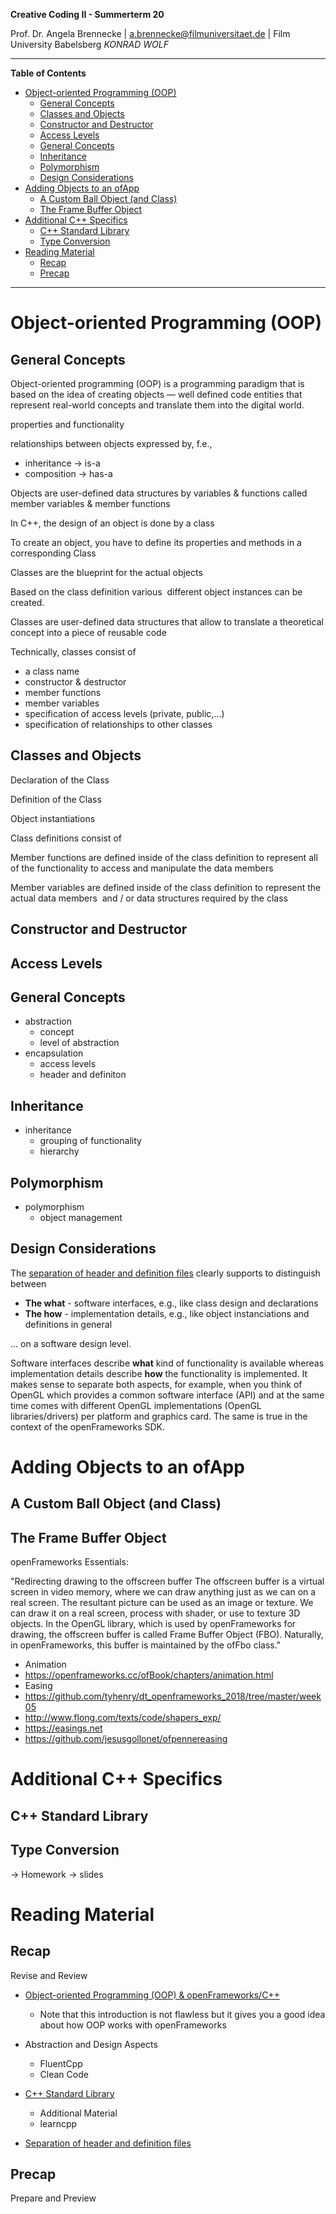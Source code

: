<!-- ---  
title: Creative Coding II
author: Angela Brennecke
affiliation: Film University Babelsberg KONRAD WOLF
date: Summer term 20
---   -->

**Creative Coding II - Summerterm 20**

Prof. Dr. Angela Brennecke | a.brennecke@filmuniversitaet.de | Film University Babelsberg *KONRAD WOLF*

---- 

**Table of Contents**  
- [Object-oriented Programming (OOP)](#object-oriented-programming-oop)
  - [General Concepts](#general-concepts)
  - [Classes and Objects](#classes-and-objects)
  - [Constructor and Destructor](#constructor-and-destructor)
  - [Access Levels](#access-levels)
  - [General Concepts](#general-concepts-1)
  - [Inheritance](#inheritance)
  - [Polymorphism](#polymorphism)
  - [Design Considerations](#design-considerations)
- [Adding Objects to an ofApp](#adding-objects-to-an-ofapp)
  - [A Custom Ball Object (and Class)](#a-custom-ball-object-and-class)
  - [The Frame Buffer Object](#the-frame-buffer-object)
- [Additional C++ Specifics](#additional-c-specifics)
  - [C++ Standard Library](#c-standard-library)
  - [Type Conversion](#type-conversion)
- [Reading Material](#reading-material)
  - [Recap](#recap)
  - [Precap](#precap)

---

# Object-oriented Programming (OOP)

## General Concepts

Object-oriented programming (OOP) is a programming paradigm that is based on the idea of creating objects — well defined code entities that represent real-world concepts and translate them into the digital world.

properties and functionality

relationships between objects expressed by, f.e.,
- inheritance -> is-a
- composition -> has-a



Objects are user-defined data structures by variables & functions called member variables & member functions

In C++, the design of an object is done by a class

To create an object, you have to define its properties and methods in a corresponding Class

Classes are the blueprint for the actual objects

Based on the class definition various  different object instances can be created. 

Classes are user-defined data structures that allow to translate a theoretical concept into a piece of reusable code

Technically, classes consist of 
* a class name
* constructor & destructor
* member functions
* member variables 
* specification of access levels (private, public,…) 
* specification of relationships to other classes


## Classes and Objects
Declaration of the Class

Definition of the Class

Object instantiations




Class definitions consist of 

Member functions are defined inside of the class definition to represent all of the functionality to access and manipulate the data members

Member variables are defined inside of the class definition to represent the actual data members  and / or data structures required by the class

## Constructor and Destructor


## Access Levels


## General Concepts
- abstraction
  - concept
  - level of abstraction
- encapsulation
  - access levels
  - header and definiton

## Inheritance 

- inheritance
  - grouping of functionality
  - hierarchy

## Polymorphism 

- polymorphism
  - object management



## Design Considerations

The [separation of header and definition files](http://www.cppforschool.com/tutorial/separate-header-and-implementation-files.html) clearly supports to distinguish between 

- **The what** - software interfaces, e.g., like class design and declarations  
- **The how** - implementation details, e.g., like object instanciations and definitions in general

... on a software design level. 

Software interfaces describe **what** kind of functionality is available whereas implementation details describe **how** the functionality is implemented. It makes sense to separate both aspects, for example, when you think of OpenGL which provides a common software interface (API) and at the same time comes with different OpenGL implementations (OpenGL libraries/drivers) per platform and graphics card. The same is true in the context of the openFrameworks SDK.


# Adding Objects to an ofApp

## A Custom Ball Object (and Class)


## The Frame Buffer Object

openFrameworks Essentials:

"Redirecting drawing to the offscreen buffer
The offscreen buffer is a virtual screen in video memory, where we can draw anything just as we can on a real screen. The resultant picture can be used as an image or texture. We can draw it on a real screen, process with shader, or use to texture 3D objects.
In the OpenGL library, which is used by openFrameworks for drawing, the offscreen
buffer is called Frame Buffer Object (FBO). Naturally, in openFrameworks, this buffer is maintained by the ofFbo class."

- Animation
- https://openframeworks.cc/ofBook/chapters/animation.html
- Easing 
- https://github.com/tyhenry/dt_openframeworks_2018/tree/master/week05
- http://www.flong.com/texts/code/shapers_exp/
- https://easings.net
- https://github.com/jesusgollonet/ofpennereasing


# Additional C++ Specifics

## C++ Standard Library 

## Type Conversion

-> Homework
-> slides


# Reading Material

## Recap 

Revise and Review

- [Object-oriented Programming (OOP) & openFrameworks/C++](https://openframeworks.cc/ofBook/chapters/OOPs!.html)
  - Note that this introduction is not flawless but it gives you a good idea about how OOP works with openFrameworks
- Abstraction and Design Aspects
  - FluentCpp
  - Clean Code
- [C++ Standard Library](http://www.cppforschool.com/tutorial/libraryfunc.html)
  - Additional Material
  - learncpp

- [Separation of header and definition files](http://www.cppforschool.com/tutorial/separate-header-and-implementation-files.html)

## Precap

Prepare and Preview


